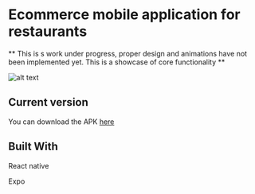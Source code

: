 # Ecommerce mobile application for restaurants
** This is s work under progress, proper design and animations have not been implemented yet. 
This is a showcase of core functionality ** 

![alt text](https://github.com/sin0a/Takeaway/tree/master/images/frontpage.jpg)

## Current version

You can download the APK [here](http://ec2-18-130-12-237.eu-west-2.compute.amazonaws.com/pizza.apk)

## Built With
React native 

Expo
